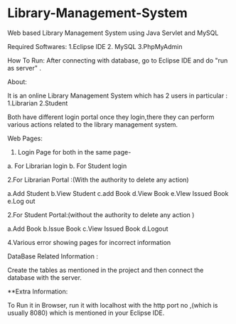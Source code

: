 # Library-Management-System
Web based Library Management System using Java Servlet and MySQL

Required Softwares:
1.Eclipse IDE
2. MySQL
3.PhpMyAdmin


How To Run:
After connecting with database, go to Eclipse IDE and do "run as server" .

About:

It is an online Library Management System which has 2 users in particular :
1.Librarian
2.Student

Both have different login portal once they login,there they can perform various actions related to the library management system.

Web Pages:
1. Login Page for both in the same page- 


a. For Librarian login
b. For Student login

2.For Librarian Portal :(With the authority to delete any action)


a.Add Student
b.View Student
c.add Book
d.View Book
e.VIew Issued Book
e.Log out 

2.For Student Portal:(without the authority to delete any action )


a.Add Book
b.Issue Book
c.View Issued Book
d.Logout 

4.Various error showing pages for incorrect information 



DataBase Related Information :



Create the tables as mentioned in the project and then connect the database with the server.

**Extra Information:



To Run it in Browser, run it with localhost with the http port no ,(which is usually 8080) which is mentioned in your Eclipse IDE.
